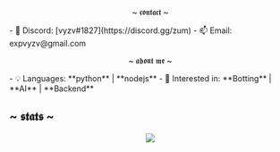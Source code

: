 <p align="center">
~ 𝖈𝖔𝖓𝖙𝖆𝖈𝖙 ~
</p>
- 👻 Discord: [vyzv#1827](https://discord.gg/zum)
- 📫 Email: expvyzv@gmail.com

<p align="center">~ 𝖆𝖇𝖔𝖚𝖙 𝖒𝖊 ~ </p>
- 💡 Languages: **python** | **nodejs**
- 👀 Interested in:  **Botting** | **AI** | **Backend**

## ~ 𝖘𝖙𝖆𝖙𝖘 ~ 
<p href="https://github.com/vyzv" align="center">
    <img src="https://github-readme-stats.vercel.app/api?username=vyzv&show_icons=true&theme=midnight-purple" />
</p>

